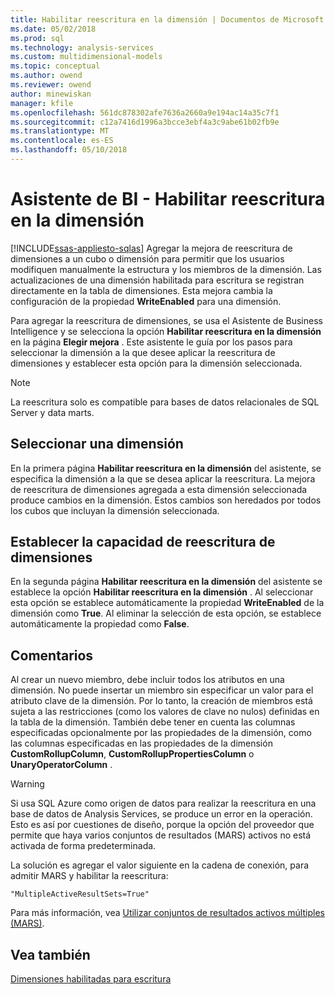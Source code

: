 ```yaml
---
title: Habilitar reescritura en la dimensión | Documentos de Microsoft
ms.date: 05/02/2018
ms.prod: sql
ms.technology: analysis-services
ms.custom: multidimensional-models
ms.topic: conceptual
ms.author: owend
ms.reviewer: owend
author: minewiskan
manager: kfile
ms.openlocfilehash: 561dc878302afe7636a2660a9e194ac14a35c7f1
ms.sourcegitcommit: c12a7416d1996a3bcce3ebf4a3c9abe61b02fb9e
ms.translationtype: MT
ms.contentlocale: es-ES
ms.lasthandoff: 05/10/2018
---
```

# <a name="bi-wizard---enable-dimension-writeback"></a>Asistente de BI - Habilitar reescritura en la dimensión
[!INCLUDE[ssas-appliesto-sqlas](../../includes/ssas-appliesto-sqlas.md)]
  Agregar la mejora de reescritura de dimensiones a un cubo o dimensión para permitir que los usuarios modifiquen manualmente la estructura y los miembros de la dimensión. Las actualizaciones de una dimensión habilitada para escritura se registran directamente en la tabla de dimensiones. Esta mejora cambia la configuración de la propiedad **WriteEnabled** para una dimensión.  
  
 Para agregar la reescritura de dimensiones, se usa el Asistente de Business Intelligence y se selecciona la opción **Habilitar reescritura en la dimensión** en la página **Elegir mejora** . Este asistente le guía por los pasos para seleccionar la dimensión a la que desee aplicar la reescritura de dimensiones y establecer esta opción para la dimensión seleccionada.  
  
> [!NOTE]  
>  La reescritura solo es compatible para bases de datos relacionales de SQL Server y data marts.  
  
## <a name="selecting-a-dimension"></a>Seleccionar una dimensión  
 En la primera página **Habilitar reescritura en la dimensión** del asistente, se especifica la dimensión a la que se desea aplicar la reescritura. La mejora de reescritura de dimensiones agregada a esta dimensión seleccionada produce cambios en la dimensión. Estos cambios son heredados por todos los cubos que incluyan la dimensión seleccionada.  
  
## <a name="setting-dimension-writeback-capability"></a>Establecer la capacidad de reescritura de dimensiones  
 En la segunda página **Habilitar reescritura en la dimensión** del asistente se establece la opción **Habilitar reescritura en la dimensión** . Al seleccionar esta opción se establece automáticamente la propiedad **WriteEnabled** de la dimensión como **True**. Al eliminar la selección de esta opción, se establece automáticamente la propiedad como **False**.  
  
## <a name="remarks"></a>Comentarios  
 Al crear un nuevo miembro, debe incluir todos los atributos en una dimensión. No puede insertar un miembro sin especificar un valor para el atributo clave de la dimensión. Por lo tanto, la creación de miembros está sujeta a las restricciones (como los valores de clave no nulos) definidas en la tabla de la dimensión. También debe tener en cuenta las columnas especificadas opcionalmente por las propiedades de la dimensión, como las columnas especificadas en las propiedades de la dimensión **CustomRollupColumn**, **CustomRollupPropertiesColumn** o **UnaryOperatorColumn** .  
  
> [!WARNING]  
>  Si usa SQL Azure como origen de datos para realizar la reescritura en una base de datos de Analysis Services, se produce un error en la operación. Esto es así por cuestiones de diseño, porque la opción del proveedor que permite que haya varios conjuntos de resultados (MARS) activos no está activada de forma predeterminada.  
>   
>  La solución es agregar el valor siguiente en la cadena de conexión, para admitir MARS y habilitar la reescritura:  
>   
>  `"MultipleActiveResultSets=True"`  
>   
>  Para más información, vea [Utilizar conjuntos de resultados activos múltiples &#40;MARS&#41;](../../relational-databases/native-client/features/using-multiple-active-result-sets-mars.md).  
  
## <a name="see-also"></a>Vea también  
 [Dimensiones habilitadas para escritura](../../analysis-services/multidimensional-models-olap-logical-dimension-objects/write-enabled-dimensions.md)  
  
  
